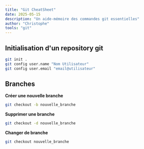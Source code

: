 ```yaml
---
title: "Git CheatSheet"
date: 2025-05-15
description: "Un aide-mémoire des commandes git essentielles"
author: "Christophe"
tools: "git"
---
```


## Initialisation d'un repository git
```bash
git init .
git config user.name "Nom Utilisateur"
git config user.email "email@utilisateur"
```

## Branches

**Créer une nouvelle branche** 
```bash
git checkout -b nouvelle_branche
```

**Supprimer une branche**
```bash
git checkout -d nouvelle_branche
```

**Changer de branche**
```bash
git checkout nouvelle_branche
```


